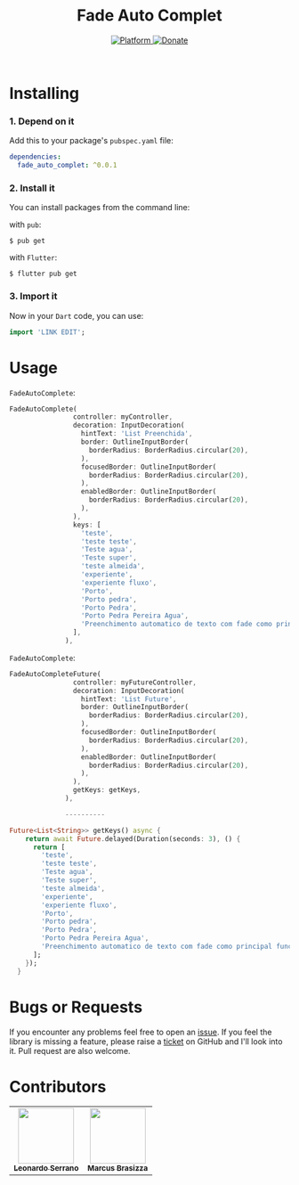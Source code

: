 <h1 align="center">Fade Auto Complet</h1>

<p align="center">
  <a href="https://flutter.dev">
    <img src="https://img.shields.io/badge/Platform-Flutter-02569B?logo=flutter"
      alt="Platform" />
  </a>
  <a href="">
    <img src="https://img.shields.io/badge/Donate-PayPal-00457C?logo=paypal"
      alt="Donate" />
  </a>
</p><br>


# Installing

### 1. Depend on it

Add this to your package's `pubspec.yaml` file:

```yaml
dependencies:
  fade_auto_complet: ^0.0.1
```

### 2. Install it

You can install packages from the command line:

with `pub`:

```
$ pub get
```

with `Flutter`:

```
$ flutter pub get
```

### 3. Import it

Now in your `Dart` code, you can use:

```dart
import 'LINK EDIT';
```

# Usage

`FadeAutoComplete`:

```dart
FadeAutoComplete(
                controller: myController,
                decoration: InputDecoration(
                  hintText: 'List Preenchida',
                  border: OutlineInputBorder(
                    borderRadius: BorderRadius.circular(20),
                  ),
                  focusedBorder: OutlineInputBorder(
                    borderRadius: BorderRadius.circular(20),
                  ),
                  enabledBorder: OutlineInputBorder(
                    borderRadius: BorderRadius.circular(20),
                  ),
                ),
                keys: [
                  'teste',
                  'teste teste',
                  'Teste agua',
                  'Teste super',
                  'teste almeida',
                  'experiente',
                  'experiente fluxo',
                  'Porto',
                  'Porto pedra',
                  'Porto Pedra',
                  'Porto Pedra Pereira Agua',
                  'Preenchimento automatico de texto com fade como principal função'
                ],
              ),
```

`FadeAutoComplete`:

```dart
FadeAutoCompleteFuture(
                controller: myFutureController,
                decoration: InputDecoration(
                  hintText: 'List Future',
                  border: OutlineInputBorder(
                    borderRadius: BorderRadius.circular(20),
                  ),
                  focusedBorder: OutlineInputBorder(
                    borderRadius: BorderRadius.circular(20),
                  ),
                  enabledBorder: OutlineInputBorder(
                    borderRadius: BorderRadius.circular(20),
                  ),
                ),
                getKeys: getKeys,
              ),

              ----------

Future<List<String>> getKeys() async {
    return await Future.delayed(Duration(seconds: 3), () {
      return [
        'teste',
        'teste teste',
        'Teste agua',
        'Teste super',
        'teste almeida',
        'experiente',
        'experiente fluxo',
        'Porto',
        'Porto pedra',
        'Porto Pedra',
        'Porto Pedra Pereira Agua',
        'Preenchimento automatico de texto com fade como principal função'
      ];
    });
  }
```

# Bugs or Requests

If you encounter any problems feel free to open an [issue](NEEDLINK). If you feel the library is missing a feature, please raise a [ticket](NEEDLINK) on GitHub and I'll look into it. Pull request are also welcome.

# Contributors

<!-- ALL-CONTRIBUTORS-LIST:START - Do not remove or modify this section -->
<!-- prettier-ignore-start -->
<!-- markdownlint-disable -->
<table>
  <tr>
    <td align="center"><a href="https://github.com/DevLSerrano"><img src="https://avatars.githubusercontent.com/u/62712813?v=4" width="100px;" alt=""/><br /><sub><b>Leonardo Serrano</b></sub></a><br /><a href="" title="Creator"></a></td>
     <td align="center"><a href="https://github.com/brasizza"><img src="https://avatars.githubusercontent.com/u/26041910?v=4" width="100px;" alt=""/><br /><sub><b>Marcus Brasizza</b></sub></a><br /><a href="" title="Contributor"></a></td>
  </tr>
</table>

<!-- markdownlint-restore -->
<!-- prettier-ignore-end -->

<!-- ALL-CONTRIBUTORS-LIST:END -->
 
